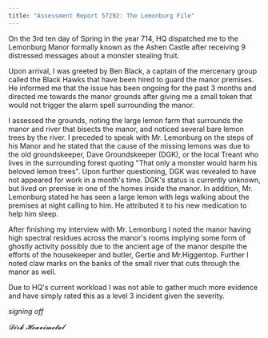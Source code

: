 ```yaml
---
title: "Assessment Report 57292: The Lemonburg File"
---
```

On the 3rd ten day of Spring in the year 714, HQ dispatched me to the Lemonburg Manor formally known as the Ashen Castle after receiving 9 distressed messages about a monster stealing fruit.

Upon arrival, I was greeted by Ben Black, a captain of the mercenary group called the Black Hawks that have been hired to guard the manor premises. He informed me that the issue has been ongoing for the past 3 months and directed me towards the manor grounds after giving me a small token that would not trigger the alarm spell surrounding the manor. 

I assessed the grounds, noting the large lemon farm that surrounds the manor and river that bisects the manor, and noticed several bare lemon trees by the river. I preceded to speak with Mr. Lemonburg on the steps of his Manor and he stated that the cause of the missing lemons was due to the old groundskeeper, Dave Groundskeeper (DGK), or the local Treant who lives in the surrounding forest quoting "That only a monster would harm his beloved lemon trees". Upon further questioning, DGK was revealed to have not appeared for work in a month's time. DGK's status is currently unknown, but lived on premise in one of the homes inside the manor. In addition, Mr. Lemonburg stated he has seen a large lemon with legs walking about the premises at night calling to him. He attributed it to his new medication to help him sleep. 

After finishing my interview with Mr. Lemonburg I noted the manor having high spectral residues across the manor's rooms implying some form of ghostly activity possibly due to the ancient age of the manor despite the efforts of the housekeeper and butler, Gertie and Mr.Higgentop. Further I noted claw marks on the banks of the small river that cuts through the manor as well.

Due to HQ's current workload I was not able to gather much more evidence and have simply rated this as a level 3 incident given the severity.

*signing off*

*𝓓𝓲𝓻𝓴 𝓗𝓮𝓪𝓿𝓲𝓶𝓮𝓽𝓪𝓵*
